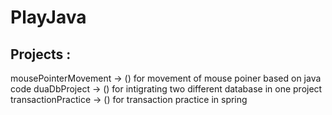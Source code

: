 # PlayJava

## Projects : 

mousePointerMovement -> () for movement of mouse poiner based on java code
duaDbProject -> () for intigrating two different database in one project                                      
transactionPractice -> () for transaction practice in spring
